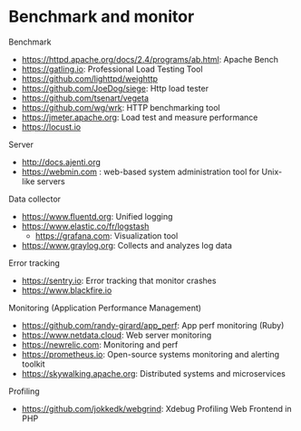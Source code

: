 # Benchmark and monitor

Benchmark
* https://httpd.apache.org/docs/2.4/programs/ab.html: Apache Bench
* https://gatling.io: Professional Load Testing Tool
* https://github.com/lighttpd/weighttp
* https://github.com/JoeDog/siege: Http load tester
* https://github.com/tsenart/vegeta
* https://github.com/wg/wrk: HTTP benchmarking tool
* https://jmeter.apache.org: Load test and measure performance
* https://locust.io

Server  
* http://docs.ajenti.org
* https://webmin.com : web-based system administration tool for Unix-like servers

Data collector
* https://www.fluentd.org: Unified logging
* https://www.elastic.co/fr/logstash
  + https://grafana.com: Visualization tool
* https://www.graylog.org: Collects and analyzes log data

Error tracking
* https://sentry.io: Error tracking that monitor crashes
* https://www.blackfire.io

Monitoring (Application Performance Management)
* https://github.com/randy-girard/app_perf: App perf monitoring (Ruby) 
* https://www.netdata.cloud: Web server monitoring
* https://newrelic.com: Monitoring and perf
* https://prometheus.io: Open-source systems monitoring and alerting toolkit
* https://skywalking.apache.org: Distributed systems and microservices

Profiling
* https://github.com/jokkedk/webgrind: Xdebug Profiling Web Frontend in PHP
